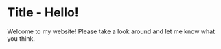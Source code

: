 # Title - Hello! 

Welcome to my website! Please take a look around and let me know what you think. 
